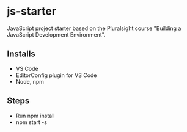 # js-starter
JavaScript project starter based on the Pluralsight course "Building a JavaScript Development Environment".

## Installs
* VS Code
* EditorConfig plugin for VS Code
* Node, npm

## Steps
* Run npm install
* npm start -s
